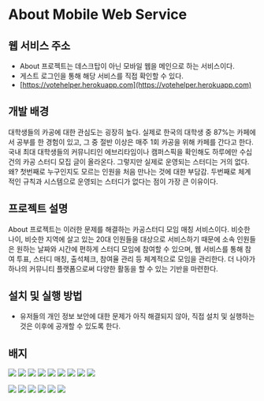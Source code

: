 # About Mobile Web Service

## 웹 서비스 주소

- About 프로젝트는 데스크탑이 아닌 모바일 웹을 메인으로 하는 서비스이다.
- 게스트 로그인을 통해 해당 서비스를 직접 확인할 수 있다.
- [https://votehelper.herokuapp.com](https://votehelper.herokuapp.com)

## 개발 배경

대학생들의 카공에 대한 관심도는 굉장히 높다. 실제로 한국의 대학생 중 87%는 카페에서 공부를 한 경험이 있고, 그 중 절반 이상은 매주 1회 카공을 위해 카페를 간다고 한다. 국내 최대 대학생들의 커뮤니티인 에브리타임이나 캠퍼스픽을 확인해도 하루에만 수십 건의 카공 스터디 모집 글이 올라온다. 그렇지만 실제로 운영되는 스터디는 거의 없다. 왜? 첫번째로 누구인지도 모르는 인원을 처음 만나는 것에 대한 부담감. 두번째로 체계적인 규칙과 시스템으로 운영되는 스터디가 없다는 점이 가장 큰 이유이다. 

## 프로젝트 설명

About 프로젝트는 이러한 문제를 해결하는 카공스터디 모임 매칭 서비스이다. 비슷한 나이,  비슷한 지역에 살고 있는 20대 인원들을 대상으로 서비스하기 때문에 소속 인원들은 원하는 날짜와 시간에 편하게 스터디 모임에 참여할 수 있으며, 웹 서비스를 통해 참여 투표, 스터디 매칭, 출석체크, 참여율 관리 등 체계적으로 모임을 관리한다. 더 나아가 하나의 커뮤니티 플랫폼으로써 다양한 활동을 할 수 있는 기반을 마련한다.

## 설치 및 실행 방법

- 유저들의 개인 정보 보안에 대한 문제가 아직 해결되지 않아, 직접 설치 및 실행하는 것은 이후에 공개할 수 있도록 한다.

## 배지
<img src="https://img.shields.io/badge/HTML5-E34F26?style=flat-square&logo=html5&logoColor=white"/> <img src="https://img.shields.io/badge/JavaScript-F7DF1E?style=flat-square&logo=javascript&logoColor=black"/> <img src="https://img.shields.io/badge/CSS3-1572B6?style=flat-square&logo=css3&logoColor=white"/>
<img src="https://img.shields.io/badge/Atom-66595C?style=flat-square&logo=Atom&logoColor=white"/>
<img src="https://img.shields.io/badge/Next.js-000000?style=flat-square&logo=Next.js&logoColor=white"/>
<img src="https://img.shields.io/badge/React-61DAFB?style=flat-square&logo=React&logoColor=black"/>
<img src="https://img.shields.io/badge/styled components-DB7093?style=flat-square&logo=styled-components&logoColor=white"/>
<img src="https://img.shields.io/badge/Typescript-3178C6?style=flat-square&logo=Typescript&logoColor=white"/>
<img src="https://img.shields.io/badge/fontawesome-339AF0?style=for-the-badge&logo=fontawesome&logoColor=white">

<img src="https://img.shields.io/badge/Node.js-339933?style=flat-square&logo=Node.js&logoColor=white"/>
<img src="https://img.shields.io/badge/Express-000000?style=flat-square&logo=Express&logoColor=white"/>
<img src="https://img.shields.io/badge/MongoDB-47A248?style=flat-square&logo=MongoDB&logoColor=white"/>

<img src="https://img.shields.io/badge/Heroku-430098?style=flat-square&logo=Heroku&logoColor=white"/>

<img src="https://img.shields.io/badge/Git-F05032?style=flat-square&logo=git&logoColor=white"/>
<img src="https://img.shields.io/badge/GitHub-181717?style=flat-square&logo=GitHub&logoColor=white"/>
